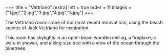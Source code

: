 +++
title = "Vettriano"
[extra]
left = true
order = 11
images = ["1.jpg","2.jpg","3.jpg","4.jpg","5.jpg"]
+++

The Vettriano room is one of our most recent renovations, using the beach scenes of Jack Vettriano for inspiration.

This room has skylights in an open-beam wooden ceiling, a fireplace, a walk-in shower, and a king size bed with a view of the ocean through the pinetrees.
